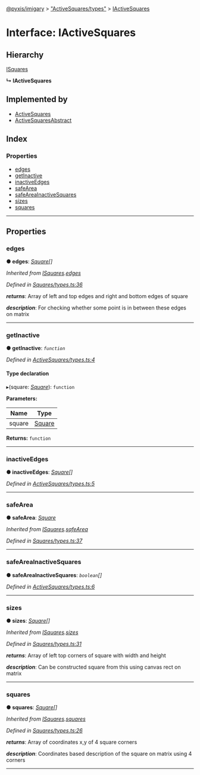 [@pyxis/imigary](../README.md) > ["ActiveSquares/types"](../modules/_activesquares_types_.md) > [IActiveSquares](../interfaces/_activesquares_types_.iactivesquares.md)

# Interface: IActiveSquares

## Hierarchy

 [ISquares](_squares_types_.isquares.md)

**↳ IActiveSquares**

## Implemented by

* [ActiveSquares](../classes/_activesquares_activesquares_.activesquares.md)
* [ActiveSquaresAbstract](../classes/_activesquares_activesquaresabstract_.activesquaresabstract.md)

## Index

### Properties

* [edges](_activesquares_types_.iactivesquares.md#edges)
* [getInactive](_activesquares_types_.iactivesquares.md#getinactive)
* [inactiveEdges](_activesquares_types_.iactivesquares.md#inactiveedges)
* [safeArea](_activesquares_types_.iactivesquares.md#safearea)
* [safeAreaInactiveSquares](_activesquares_types_.iactivesquares.md#safeareainactivesquares)
* [sizes](_activesquares_types_.iactivesquares.md#sizes)
* [squares](_activesquares_types_.iactivesquares.md#squares)

---

## Properties

<a id="edges"></a>

###  edges

**● edges**: *[Square](../modules/_squares_types_.md#square)[]*

*Inherited from [ISquares](_squares_types_.isquares.md).[edges](_squares_types_.isquares.md#edges)*

*Defined in [Squares/types.ts:36](https://github.com/creaux/pyxis/blob/1000889/packages/imigary/src/Squares/types.ts#L36)*

*__returns__*: Array of left and top edges and right and bottom edges of square

*__description__*: For checking whether some point is in between these edges on matrix

___
<a id="getinactive"></a>

###  getInactive

**● getInactive**: *`function`*

*Defined in [ActiveSquares/types.ts:4](https://github.com/creaux/pyxis/blob/1000889/packages/imigary/src/ActiveSquares/types.ts#L4)*

#### Type declaration
▸(square: *[Square](../modules/_squares_types_.md#square)*): `function`

**Parameters:**

| Name | Type |
| ------ | ------ |
| square | [Square](../modules/_squares_types_.md#square) |

**Returns:** `function`

___
<a id="inactiveedges"></a>

###  inactiveEdges

**● inactiveEdges**: *[Square](../modules/_squares_types_.md#square)[]*

*Defined in [ActiveSquares/types.ts:5](https://github.com/creaux/pyxis/blob/1000889/packages/imigary/src/ActiveSquares/types.ts#L5)*

___
<a id="safearea"></a>

###  safeArea

**● safeArea**: *[Square](../modules/_squares_types_.md#square)*

*Inherited from [ISquares](_squares_types_.isquares.md).[safeArea](_squares_types_.isquares.md#safearea)*

*Defined in [Squares/types.ts:37](https://github.com/creaux/pyxis/blob/1000889/packages/imigary/src/Squares/types.ts#L37)*

___
<a id="safeareainactivesquares"></a>

###  safeAreaInactiveSquares

**● safeAreaInactiveSquares**: *`boolean`[]*

*Defined in [ActiveSquares/types.ts:6](https://github.com/creaux/pyxis/blob/1000889/packages/imigary/src/ActiveSquares/types.ts#L6)*

___
<a id="sizes"></a>

###  sizes

**● sizes**: *[Square](../modules/_squares_types_.md#square)[]*

*Inherited from [ISquares](_squares_types_.isquares.md).[sizes](_squares_types_.isquares.md#sizes)*

*Defined in [Squares/types.ts:31](https://github.com/creaux/pyxis/blob/1000889/packages/imigary/src/Squares/types.ts#L31)*

*__returns__*: Array of left top corners of square with width and height

*__description__*: Can be constructed square from this using canvas rect on matrix

___
<a id="squares"></a>

###  squares

**● squares**: *[Square](../modules/_squares_types_.md#square)[]*

*Inherited from [ISquares](_squares_types_.isquares.md).[squares](_squares_types_.isquares.md#squares)*

*Defined in [Squares/types.ts:26](https://github.com/creaux/pyxis/blob/1000889/packages/imigary/src/Squares/types.ts#L26)*

*__returns__*: Array of coordinates x,y of 4 square corners

*__description__*: Coordinates based description of the square on matrix using 4 corners

___

